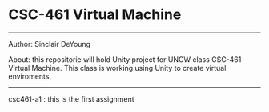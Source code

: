 # CSC-461 Virtual Machine

---
Author: Sinclair DeYoung

About: this repositorie will hold Unity project for UNCW class CSC-461 Virtual Machine. This class is working using Unity to create virtual enviroments.


---
csc461-a1 : this is the first assignment
